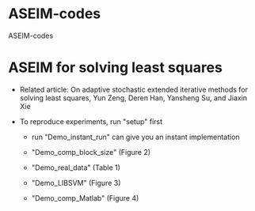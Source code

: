 # ASEIM-codes
 ASEIM-codes

# ASEIM for solving least squares

- Related article: On adaptive stochastic extended iterative methods for solving least squares, Yun Zeng, Deren Han, Yansheng Su, and Jiaxin Xie
- To reproduce experiments, run "setup" first

   * run "Demo_instant_run" can give you an instant implementation

   *  "Demo_comp_block_size" (Figure 2)

   * "Demo_real_data" (Table 1)

   * "Demo_LIBSVM" (Figure 3)

   *  "Demo_comp_Matlab" (Figure 4)